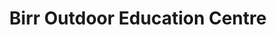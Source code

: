 ---
title: "Birr Outdoor Education Centre"
address: "Roscrea Road, Birr, Co. Offaly"
tel: "+353 (0)57 912 0029"
county: "Offaly"
category: "Wind Surfing"
type: "Content"
lat: "53.09666442871094"
lng: "-7.926122188568115"
---